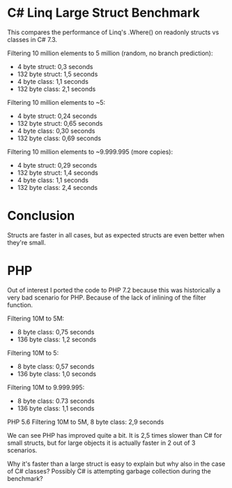C# Linq Large Struct Benchmark
===========================

This compares the performance of Linq's .Where() on readonly structs vs classes in C# 7.3.

Filtering 10 million elements to 5 million (random, no branch prediction):

* 4 byte struct: 0,3 seconds
* 132 byte struct:  1,5 seconds
* 4 byte class: 1,1 seconds
* 132 byte class: 2,1 seconds

Filtering 10 million elements to ~5:

* 4 byte struct: 0,24 seconds
* 132 byte struct: 0,65 seconds
* 4 byte class: 0,30 seconds
* 132 byte class: 0,69 seconds


Filtering 10 million elements to ~9.999.995 (more copies):

* 4 byte struct: 0,29 seconds
* 132 byte struct: 1,4 seconds
* 4 byte class: 1,1 seconds
* 132 byte class: 2,4 seconds

Conclusion
==========

Structs are faster in all cases, but as expected structs are even better when they're small.

PHP
===

Out of interest I ported the code to PHP 7.2 because this was historically a very bad scenario for PHP. Because of the lack of inlining of the filter function.

Filtering 10M to 5M:

* 8 byte class: 0,75 seconds
* 136 byte class: 1,2 seconds

Filtering 10M to 5:

* 8 byte class: 0,57 seconds
* 136 byte class: 1,0 seconds

Filtering 10M to 9.999.995:

* 8 byte class: 0.73 seconds
* 136 byte class: 1,1 seconds

PHP 5.6 Filtering 10M to 5M, 8 byte class: 2,9 seconds

We can see PHP has improved quite a bit. It is 2,5 times slower than C# for small structs, but for large objects it is actually faster in 2 out of 3 scenarios.

Why it's faster than a large struct is easy to explain but why also in the case of C# classes? Possibly C# is attempting garbage collection during the benchmark?
